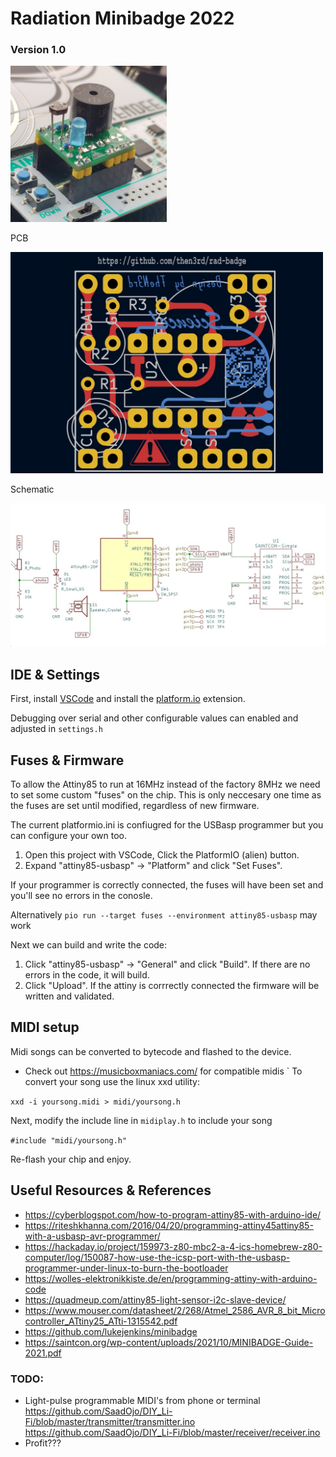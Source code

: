 # Radiation Minibadge 2022

### Version 1.0

<img src="images/assembly.jpeg" width=250>

PCB

<img src="images/pcb.jpeg" width=500px>

Schematic

<img src="images/schematic.jpeg" width=800px>

## IDE & Settings
First, install [VSCode](https://code.visualstudio.com/download) and install the [platform.io](https://marketplace.visualstudio.com/items?itemName=platformio.platformio-ide) extension.

Debugging over serial and other configurable values can enabled and adjusted in `settings.h`

## Fuses & Firmware
To allow the Attiny85 to run at 16MHz instead of the factory 8MHz we need to set some custom "fuses" on the chip. This is only neccesary one time as the fuses are set until modified, regardless of new firmware.

The current platformio.ini is confiugred for the USBasp programmer but you can configure your own too.
1. Open this project with VSCode, Click the PlatformIO (alien) button.
2. Expand "attiny85-usbasp" -> "Platform" and click "Set Fuses".

If your programmer is correctly connected, the fuses will have been set and you'll see no errors in the conosle.

Alternatively `pio run --target fuses --environment attiny85-usbasp` may work

Next we can build and write the code:
1. Click "attiny85-usbasp"  -> "General" and click "Build". If there are no errors in the code, it will build.
2. Click "Upload". If the attiny is corrrectly connected the firmware will be written and validated.

## MIDI setup
Midi songs can be converted to bytecode and flashed to the device.
* Check out https://musicboxmaniacs.com/ for compatible midis
`
To convert your song use the linux xxd utility:

`xxd -i yoursong.midi > midi/yoursong.h`

Next, modify the include line in `midiplay.h` to include your song

`#include "midi/yoursong.h"`

Re-flash your chip and enjoy.

## Useful Resources & References

* https://cyberblogspot.com/how-to-program-attiny85-with-arduino-ide/
* https://riteshkhanna.com/2016/04/20/programming-attiny45attiny85-with-a-usbasp-avr-programmer/
* https://hackaday.io/project/159973-z80-mbc2-a-4-ics-homebrew-z80-computer/log/150087-how-use-the-icsp-port-with-the-usbasp-programmer-under-linux-to-burn-the-bootloader
* https://wolles-elektronikkiste.de/en/programming-attiny-with-arduino-code
* https://quadmeup.com/attiny85-light-sensor-i2c-slave-device/
* https://www.mouser.com/datasheet/2/268/Atmel_2586_AVR_8_bit_Microcontroller_ATtiny25_ATti-1315542.pdf
* https://github.com/lukejenkins/minibadge
* https://saintcon.org/wp-content/uploads/2021/10/MINIBADGE-Guide-2021.pdf

### TODO:
* Light-pulse programmable MIDI's from phone or terminal
    https://github.com/SaadOjo/DIY_Li-Fi/blob/master/transmitter/transmitter.ino
    https://github.com/SaadOjo/DIY_Li-Fi/blob/master/receiver/receiver.ino
* Profit???